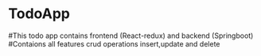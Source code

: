 # TodoApp

#This todo app contains frontend (React-redux) and backend (Springboot)
#Contaions all features crud operations insert,update and delete
